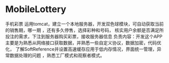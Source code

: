 # MobileLottery
手机彩票
运用tomcat，建立一个本地服务器，开发双色球模块，可自动获取当前的销售期，哪一期 ，还有多久停售，选择彩种和号码，
核实用户余额是否满足所投注的需求，下注到服务器购买彩票，接收服务器信息
负责内容：开发这个APP主要是为熟悉从网络接口获取数据，并熟悉一些自定义协议，数据加密，代码优化，
了解SoftReference并设置高速缓存应用于低内存情况，界面统一管理，异常数据处理的问题 ，熟悉工厂模式和观察者模式。
